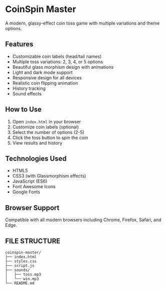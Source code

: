 # CoinSpin Master

A modern, glassy-effect coin toss game with multiple variations and theme options.

## Features

- Customizable coin labels (head/tail names)
- Multiple toss variations: 2, 3, 4, or 5 options
- Beautiful glass morphism design with animations
- Light and dark mode support
- Responsive design for all devices
- Realistic coin flipping animation
- History tracking
- Sound effects

## How to Use

1. Open `index.html` in your browser
2. Customize coin labels (optional)
3. Select the number of options (2-5)
4. Click the toss button to spin the coin
5. View results and history

## Technologies Used

- HTML5
- CSS3 (with Glassmorphism effects)
- JavaScript (ES6)
- Font Awesome Icons
- Google Fonts

## Browser Support

Compatible with all modern browsers including Chrome, Firefox, Safari, and Edge.

## FILE STRUCTURE
```
coinspin-master/
├── index.html
├── styles.css
├── script.js
├── sounds/
│   ├── toss.mp3
│   └── win.mp3
└── README.md
```
